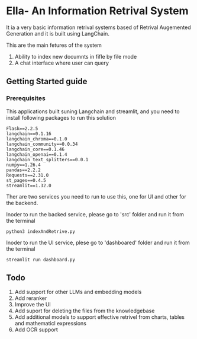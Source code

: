 # Ella- An Information Retrival System
It ia a very basic information retrival systems based of Retrival Augemented Generation and it is built using LangChain.
  
This are the main fetures of the system 

  1) Ability to index new documnts in fifle by file mode 
  2) A chat interface where user can query    



## Getting Started guide


### Prerequisites 
This applications built suning  Langchain and streamlit, and you need to install following packages to run this solution
```pyhton
Flask==2.2.5
langchain==0.1.16
langchain_chroma==0.1.0
langchain_community==0.0.34
langchain_core==0.1.46
langchain_openai==0.1.4
langchain_text_splitters==0.0.1
numpy==1.26.4
pandas==2.2.2
Requests==2.31.0
st_pages==0.4.5
streamlit==1.32.0
```
Ther are two services you need to run to use this, one for UI and other for the backend.

Inoder to run the backed service, please go to 'src' folder and run it from the terminal
```pyhton
python3 indexAndRetrive.py
```
Inoder to run the UI service, plese go to 'dashboared' folder and run it from the terminal
```pyhton
streamlit run dashboard.py
```
## Todo
1) Add support for other LLMs and embedding models
2) Add reranker
3) Improve the UI
4) Add suport for deleting the files from the knowledgebase
5) Add additional models to support effective retrivel from charts, tables and mathematicl expressions
6) Add OCR support 
